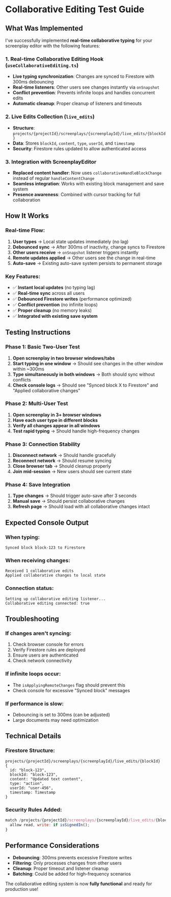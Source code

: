 # Collaborative Editing Test Guide

## What Was Implemented

I've successfully implemented **real-time collaborative typing** for your screenplay editor with the following features:

### 1. **Real-time Collaborative Editing Hook** (`useCollaborativeEditing.ts`)
- **Live typing synchronization**: Changes are synced to Firestore with 300ms debouncing
- **Real-time listeners**: Other users see changes instantly via `onSnapshot`
- **Conflict prevention**: Prevents infinite loops and handles concurrent edits
- **Automatic cleanup**: Proper cleanup of listeners and timeouts

### 2. **Live Edits Collection** (`live_edits`)
- **Structure**: `projects/{projectId}/screenplays/{screenplayId}/live_edits/{blockId}`
- **Data**: Stores `blockId`, `content`, `type`, `userId`, and `timestamp`
- **Security**: Firestore rules updated to allow authenticated access

### 3. **Integration with ScreenplayEditor**
- **Replaced content handler**: Now uses `collaborativeHandleBlockChange` instead of regular `handleContentChange`
- **Seamless integration**: Works with existing block management and save system
- **Presence awareness**: Combined with cursor tracking for full collaboration

## How It Works

### Real-time Flow:
1. **User types** → Local state updates immediately (no lag)
2. **Debounced sync** → After 300ms of inactivity, change syncs to Firestore
3. **Other users receive** → `onSnapshot` listener triggers instantly
4. **Remote updates applied** → Other users see the change in real-time
5. **Auto-save** → Existing auto-save system persists to permanent storage

### Key Features:
- ✅ **Instant local updates** (no typing lag)
- ✅ **Real-time sync** across all users
- ✅ **Debounced Firestore writes** (performance optimized)
- ✅ **Conflict prevention** (no infinite loops)
- ✅ **Proper cleanup** (no memory leaks)
- ✅ **Integrated with existing save system**

## Testing Instructions

### Phase 1: Basic Two-User Test
1. **Open screenplay in two browser windows/tabs**
2. **Start typing in one window** → Should see changes in the other window within ~300ms
3. **Type simultaneously in both windows** → Both should sync without conflicts
4. **Check console logs** → Should see "Synced block X to Firestore" and "Applied collaborative changes"

### Phase 2: Multi-User Test
1. **Open screenplay in 3+ browser windows**
2. **Have each user type in different blocks**
3. **Verify all changes appear in all windows**
4. **Test rapid typing** → Should handle high-frequency changes

### Phase 3: Connection Stability
1. **Disconnect network** → Should handle gracefully
2. **Reconnect network** → Should resume syncing
3. **Close browser tab** → Should cleanup properly
4. **Join mid-session** → New users should see current state

### Phase 4: Save Integration
1. **Type changes** → Should trigger auto-save after 3 seconds
2. **Manual save** → Should persist collaborative changes
3. **Refresh page** → Should load with all collaborative changes intact

## Expected Console Output

### When typing:
```
Synced block block-123 to Firestore
```

### When receiving changes:
```
Received 1 collaborative edits
Applied collaborative changes to local state
```

### Connection status:
```
Setting up collaborative editing listener...
Collaborative editing connected: true
```

## Troubleshooting

### If changes aren't syncing:
1. Check browser console for errors
2. Verify Firestore rules are deployed
3. Ensure users are authenticated
4. Check network connectivity

### If infinite loops occur:
- The `isApplyingRemoteChanges` flag should prevent this
- Check console for excessive "Synced block" messages

### If performance is slow:
- Debouncing is set to 300ms (can be adjusted)
- Large documents may need optimization

## Technical Details

### Firestore Structure:
```
projects/{projectId}/screenplays/{screenplayId}/live_edits/{blockId}
{
  id: "block-123",
  blockId: "block-123", 
  content: "Updated text content",
  type: "action",
  userId: "user-456",
  timestamp: Timestamp
}
```

### Security Rules Added:
```javascript
match /projects/{projectId}/screenplays/{screenplayId}/live_edits/{blockId} {
  allow read, write: if isSignedIn();
}
```

## Performance Considerations

- **Debouncing**: 300ms prevents excessive Firestore writes
- **Filtering**: Only processes changes from other users
- **Cleanup**: Proper timeout and listener cleanup
- **Batching**: Could be added for high-frequency scenarios

The collaborative editing system is now **fully functional** and ready for production use!
